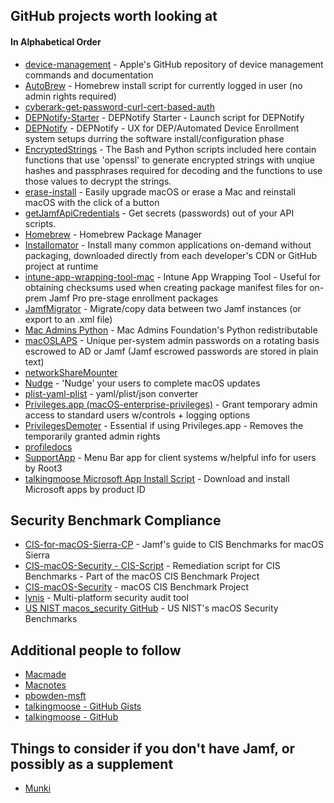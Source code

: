## GitHub projects worth looking at
#### In Alphabetical Order

 - [device-management](https://github.com/apple/device-management) - Apple's GitHub repository of device management commands and documentation
 - [AutoBrew](https://github.com/kennyb-222/AutoBrew) - Homebrew install script for currently logged in user (no admin rights required)
 - [cyberark-get-password-curl-cert-based-auth](https://www.shellhacks.com/cyberark-get-password-curl-cert-based-auth/)
 - [DEPNotify-Starter](https://github.com/jamf/DEPNotify-Starter) - DEPNotify Starter - Launch script for DEPNotify
 - [DEPNotify](https://gitlab.com/Mactroll/DEPNotify) - DEPNotify - UX for DEP/Automated Device Enrollment system setups durring the software install/configuration phase
 - [EncryptedStrings](https://github.com/brysontyrrell/EncryptedStrings) - The Bash and Python scripts included here contain functions that use 'openssl' to generate encrypted strings with unqiue hashes and passphrases required for decoding and the functions to use those values to decrypt the strings.
 - [erase-install](https://github.com/grahampugh/erase-install) - Easily upgrade macOS or erase a Mac and reinstall macOS with the click of a button
 - [getJamfApiCredentials](https://github.com/macnotes/jamfscripts/tree/main/jamfpro/getJamfApiCredentials) - Get secrets (passwords) out of your API scripts.
 - [Homebrew](https://github.com/Homebrew/) - Homebrew Package Manager
 - [Installomator](https://github.com/Installomator/Installomator) - Install many common applications on-demand without packaging, downloaded directly from each developer's CDN or GitHub project at runtime
 - [intune-app-wrapping-tool-mac](https://github.com/msintuneappsdk/intune-app-wrapping-tool-mac) - Intune App Wrapping Tool - Useful for obtaining checksums used when creating package manifest files for on-prem Jamf Pro pre-stage enrollment packages
 - [JamfMigrator](https://github.com/jamf/JamfMigrator) - Migrate/copy data between two Jamf instances (or export to an .xml file)
 - [Mac Admins Python](https://github.com/macadmins/python) - Mac Admins Foundation's Python redistributable
 - [macOSLAPS](https://github.com/joshua-d-miller/macOSLAPS) - Unique per-system admin passwords on a rotating basis escrowed to AD or Jamf (Jamf escrowed passwords are stored in plain text)
 - [networkShareMounter](https://gitlab.rrze.fau.de/faumac/networkShareMounter)
 - [Nudge](https://github.com/macadmins/nudge) - 'Nudge' your users to complete macOS updates
 - [plist-yaml-plist](https://github.com/grahampugh/plist-yaml-plist) - yaml/plist/json converter
 - [Privileges.app (macOS-enterprise-privileges)](https://github.com/SAP/macOS-enterprise-privileges) - Grant temporary admin access to standard users w/controls + logging options
 - [PrivilegesDemoter](https://github.com/sgmills/PrivilegesDemoter) - Essential if using Privileges.app - Removes the temporarily granted admin rights
 - [profiledocs](https://mosen.github.io/profiledocs/index.html)
 - [SupportApp](https://github.com/root3nl/SupportApp) - Menu Bar app for client systems w/helpful info for users by Root3
 - [talkingmoose Microsoft App Install Script](https://gist.github.com/talkingmoose/a16ca849416ce5ce89316bacd75fc91a) - Download and install Microsoft apps by product ID

## Security Benchmark Compliance

 - [CIS-for-macOS-Sierra-CP](https://github.com/jamf/CIS-for-macOS-Sierra-CP/) - Jamf's guide to CIS Benchmarks for macOS Sierra
 - [CIS-macOS-Security - CIS-Script](https://github.com/mvdbent/CIS-Script/) - Remediation script for CIS Benchmarks - Part of the macOS CIS Benchmark Project
 - [CIS-macOS-Security](https://github.com/mvdbent/CIS-macOS-Security) - macOS CIS Benchmark Project
 - [lynis](https://github.com/CISOfy/lynis) - Multi-platform security audit tool
 - [US NIST macos_security GitHub](https://github.com/usnistgov/macos_security) - US NIST's macOS Security Benchmarks

## Additional people to follow
 - [Macmade](https://github.com/macmade)
 - [Macnotes](https://github.com/macnotes)
 - [pbowden-msft](https://github.com/pbowden-msft)
 - [talkingmoose - GitHub Gists](https://gist.github.com/talkingmoose/)
 - [talkingmoose - GitHub](https://github.com/talkingmoose)
 
 ## Things to consider if you don't have Jamf, or possibly as a supplement
 
 - [Munki](https://github.com/munki/munki)
